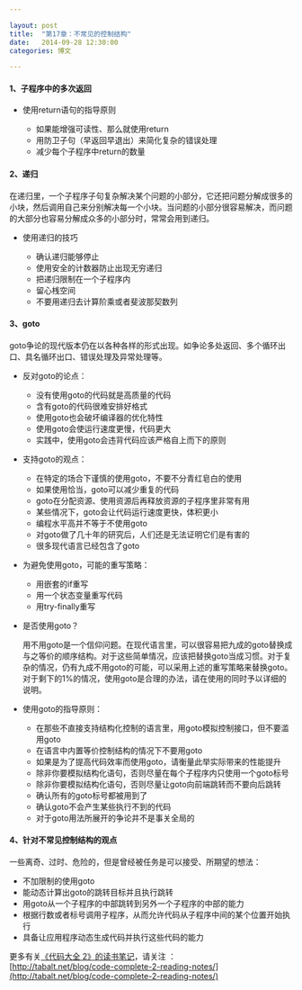 ```yaml
---

layout: post
title:  "第17章：不常见的控制结构"
date:   2014-09-28 12:30:00
categories: 博文

---
```



#### 1、子程序中的多次返回

* 使用return语句的指导原则

	* 如果能增强可读性、那么就使用return
	* 用防卫子句（早返回早退出）来简化复杂的错误处理
	* 减少每个子程序中return的数量
	

#### 2、递归

在递归里，一个子程序子句复杂解决某个问题的小部分，它还把问题分解成很多的小块，然后调用自己来分别解决每一个小块。当问题的小部分很容易解决，而问题的大部分也容易分解成众多的小部分时，常常会用到递归。

* 使用递归的技巧

	* 确认递归能够停止
	* 使用安全的计数器防止出现无穷递归
	* 把递归限制在一个子程序内
	* 留心桟空间
	* 不要用递归去计算阶乘或者斐波那契数列


#### 3、goto

goto争论的现代版本仍在以各种各样的形式出现。如争论多处返回、多个循环出口、具名循环出口、错误处理及异常处理等。

* 反对goto的论点：

	* 没有使用goto的代码就是高质量的代码
	* 含有goto的代码很难安排好格式
	* 使用goto也会破坏编译器的优化特性
	* 使用goto会使运行速度更慢，代码更大
	* 实践中，使用goto会违背代码应该严格自上而下的原则

* 支持goto的观点：

	* 在特定的场合下谨慎的使用goto，不要不分青红皂白的使用
	* 如果使用恰当，goto可以减少重复的代码
	* goto在分配资源、使用资源后再释放资源的子程序里非常有用
	* 某些情况下，goto会让代码运行速度更快，体积更小
	* 编程水平高并不等于不使用goto
	* 对goto做了几十年的研究后，人们还是无法证明它们是有害的
	* 很多现代语言已经包含了goto


* 为避免使用goto，可能的重写策略：

	* 用嵌套的if重写
	* 用一个状态变量重写代码
	* 用try-finally重写


* 是否使用goto？

	用不用goto是一个信仰问题。在现代语言里，可以很容易把九成的goto替换成与之等价的顺序结构。对于这些简单情况，应该把替换goto当成习惯。对于复杂的情况，仍有九成不用goto的可能，可以采用上述的重写策略来替换goto。对于剩下的1%的情况，使用goto是合理的办法，请在使用的同时予以详细的说明。

* 使用goto的指导原则：

	* 在那些不直接支持结构化控制的语言里，用goto模拟控制接口，但不要滥用goto
	* 在语言中内置等价控制结构的情况下不要用goto
	* 如果是为了提高代码效率而使用goto，请衡量此举实际带来的性能提升
	* 除非你要模拟结构化语句，否则尽量在每个子程序内只使用一个goto标号
	* 除非你要模拟结构化语句，否则尽量让goto向前端跳转而不要向后跳转
	* 确认所有的goto标号都被用到了
	* 确认goto不会产生某些执行不到的代码
	* 对于goto用法所展开的争论并不是事关全局的
	
	
#### 4、针对不常见控制结构的观点

一些离奇、过时、危险的，但是曾经被任务是可以接受、所期望的想法：

* 不加限制的使用goto
* 能动态计算出goto的跳转目标并且执行跳转
* 用goto从一个子程序的中部跳转到另外一个子程序的中部的能力
* 根据行数或者标号调用子程序，从而允许代码从子程序中间的某个位置开始执行
* 具备让应用程序动态生成代码并执行这些代码的能力
	


更多有关[《代码大全 2》的读书笔记](http://tabalt.net/blog/code-complete-2-reading-notes/)，请关注 ：  
[http://tabalt.net/blog/code-complete-2-reading-notes/](http://tabalt.net/blog/code-complete-2-reading-notes/)




